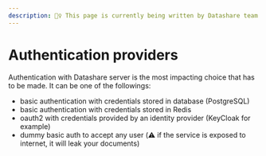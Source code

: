 ```yaml
---
description: 👷‍♀️ This page is currently being written by Datashare team.
---
```


# Authentication providers

Authentication with Datashare server is the most impacting choice that has to be made. It can be one of the followings:

* basic authentication with credentials stored in database (PostgreSQL)
* basic authentication with credentials stored in Redis
* oauth2 with credentials provided by an identity provider (KeyCloak for example)
* dummy basic auth to accept any user (⚠️ if the service is exposed to internet, it will leak your documents)
